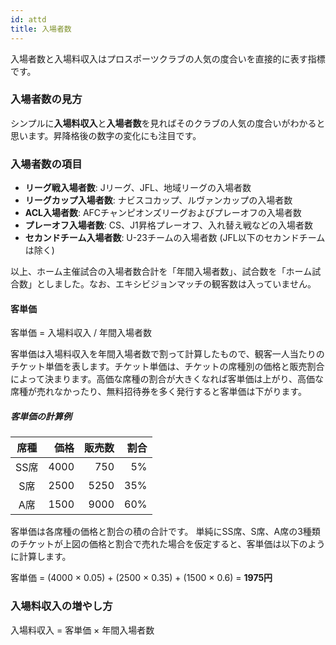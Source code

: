 ```yaml
---
id: attd
title: 入場者数
---
```


入場者数と入場料収入はプロスポーツクラブの人気の度合いを直接的に表す指標です。

### 入場者数の見方

シンプルに**入場料収入**と**入場者数**を見ればそのクラブの人気の度合いがわかると思います。昇降格後の数字の変化にも注目です。

### 入場者数の項目

- **リーグ戦入場者数**: Jリーグ、JFL、地域リーグの入場者数
- **リーグカップ入場者数**: ナビスコカップ、ルヴァンカップの入場者数
- **ACL入場者数**: AFCチャンピオンズリーグおよびプレーオフの入場者数
- **プレーオフ入場者数**: CS、J1昇格プレーオフ、入れ替え戦などの入場者数
- **セカンドチーム入場者数**: U-23チームの入場者数 (JFL以下のセカンドチームは除く)

以上、ホーム主催試合の入場者数合計を「年間入場者数」、試合数を「ホーム試合数」としました。なお、エキシビジョンマッチの観客数は入っていません。

#### 客単価

客単価 = 入場料収入 / 年間入場者数

客単価は入場料収入を年間入場者数で割って計算したもので、観客一人当たりのチケット単価を表します。チケット単価は、チケットの席種別の価格と販売割合によって決まります。高価な席種の割合が大きくなれば客単価は上がり、高価な席種が売れなかったり、無料招待券を多く発行すると客単価は下がります。

##### 客単価の計算例

| 席種  |  価格 | 販売数 | 割合 |
| :---: | ----: | -----: | ---: |
| SS席  |  4000 |    750 |   5% |
|  S席  |  2500 |   5250 |  35% |
|  A席  |  1500 |   9000 |  60% |

客単価は各席種の価格と割合の積の合計です。
単純にSS席、S席、A席の3種類のチケットが上図の価格と割合で売れた場合を仮定すると、客単価は以下のように計算します。

客単価 = (4000 × 0.05) + (2500 × 0.35) + (1500 × 0.6) = **1975円**



### 入場料収入の増やし方

入場料収入 = 客単価 × 年間入場者数
